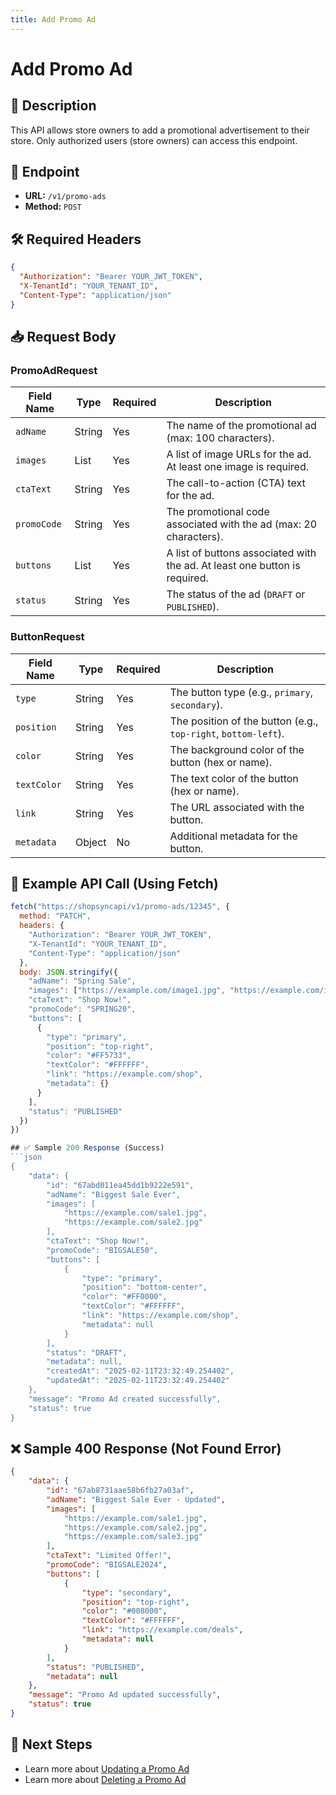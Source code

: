 ```yaml
---
title: Add Promo Ad
---
```

# Add Promo Ad

## 📌 Description
This API allows store owners to add a promotional advertisement to their store. Only authorized users (store owners) can access this endpoint.

## 🔗 Endpoint
- **URL:** `/v1/promo-ads`
- **Method:** `POST`

## 🛠️ Required Headers
```json
{
  "Authorization": "Bearer YOUR_JWT_TOKEN",
  "X-TenantId": "YOUR_TENANT_ID",
  "Content-Type": "application/json"
}
```

## 📥 Request Body
### PromoAdRequest
| Field Name  | Type   | Required | Description |
|-------------|--------|----------|-------------|
| `adName`    | String | Yes      | The name of the promotional ad (max: 100 characters). |
| `images`    | List | Yes | A list of image URLs for the ad. At least one image is required. |
| `ctaText`   | String | Yes      | The call-to-action (CTA) text for the ad. |
| `promoCode` | String | Yes      | The promotional code associated with the ad (max: 20 characters). |
| `buttons`   | List | Yes | A list of buttons associated with the ad. At least one button is required. |
| `status`    | String | Yes      | The status of the ad (`DRAFT` or `PUBLISHED`). |

### ButtonRequest
| Field Name   | Type   | Required | Description |
|--------------|--------|----------|-------------|
| `type`       | String | Yes      | The button type (e.g., `primary`, `secondary`). |
| `position`   | String | Yes      | The position of the button (e.g., `top-right`, `bottom-left`). |
| `color`      | String | Yes      | The background color of the button (hex or name). |
| `textColor`  | String | Yes      | The text color of the button (hex or name). |
| `link`       | String | Yes      | The URL associated with the button. |
| `metadata`   | Object | No       | Additional metadata for the button. |

## 📡 Example API Call (Using Fetch)
```javascript
fetch("https://shopsyncapi/v1/promo-ads/12345", {
  method: "PATCH",
  headers: {
    "Authorization": "Bearer YOUR_JWT_TOKEN",
    "X-TenantId": "YOUR_TENANT_ID",
    "Content-Type": "application/json"
  },
  body: JSON.stringify({
    "adName": "Spring Sale",
    "images": ["https://example.com/image1.jpg", "https://example.com/image2.jpg"],
    "ctaText": "Shop Now!",
    "promoCode": "SPRING20",
    "buttons": [
      {
        "type": "primary",
        "position": "top-right",
        "color": "#FF5733",
        "textColor": "#FFFFFF",
        "link": "https://example.com/shop",
        "metadata": {}
      }
    ],
    "status": "PUBLISHED"
  })
})

## ✅ Sample 200 Response (Success)
```json
{
    "data": {
        "id": "67abd011ea45dd1b9222e591",
        "adName": "Biggest Sale Ever",
        "images": [
            "https://example.com/sale1.jpg",
            "https://example.com/sale2.jpg"
        ],
        "ctaText": "Shop Now!",
        "promoCode": "BIGSALE50",
        "buttons": [
            {
                "type": "primary",
                "position": "bottom-center",
                "color": "#FF0000",
                "textColor": "#FFFFFF",
                "link": "https://example.com/shop",
                "metadata": null
            }
        ],
        "status": "DRAFT",
        "metadata": null,
        "createdAt": "2025-02-11T23:32:49.254402",
        "updatedAt": "2025-02-11T23:32:49.254402"
    },
    "message": "Promo Ad created successfully",
    "status": true
}
```

## ❌ Sample 400 Response (Not Found Error)
```json
{
    "data": {
        "id": "67ab8731aae58b6fb27a03af",
        "adName": "Biggest Sale Ever - Updated",
        "images": [
            "https://example.com/sale1.jpg",
            "https://example.com/sale2.jpg",
            "https://example.com/sale3.jpg"
        ],
        "ctaText": "Limited Offer!",
        "promoCode": "BIGSALE2024",
        "buttons": [
            {
                "type": "secondary",
                "position": "top-right",
                "color": "#008000",
                "textColor": "#FFFFFF",
                "link": "https://example.com/deals",
                "metadata": null
            }
        ],
        "status": "PUBLISHED",
        "metadata": null
    },
    "message": "Promo Ad updated successfully",
    "status": true
}
```

## 🔗 Next Steps
- Learn more about [Updating a Promo Ad](./update-promo-ad.md)
- Learn more about [Deleting a Promo Ad](./delete-promo-ad.md)

